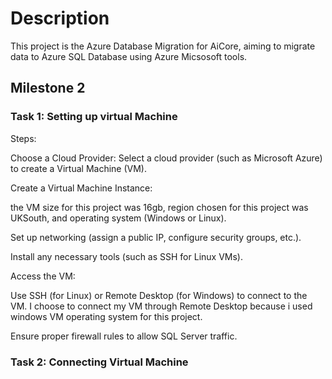 # Description

This project is the Azure Database Migration for AiCore, aiming to migrate data to Azure SQL Database using Azure Micsosoft tools.

## Milestone 2


###  Task 1: Setting up virtual Machine

Steps:

Choose a Cloud Provider: Select a cloud provider (such as Microsoft Azure) to create a Virtual Machine (VM).

Create a Virtual Machine Instance:

the VM size for this project was 16gb, 
region chosen for this project was UKSouth, and operating system (Windows or Linux).

Set up networking (assign a public IP, configure security groups, etc.).

Install any necessary tools (such as SSH for Linux VMs).

Access the VM:

Use SSH (for Linux) or Remote Desktop (for Windows) to connect to the VM. I choose to connect my VM through Remote Desktop because i used windows VM operating system for this project.

Ensure proper firewall rules to allow SQL Server traffic.

### Task 2: Connecting Virtual Machine
